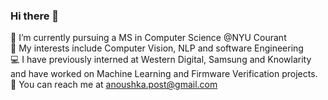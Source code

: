 ### Hi there 👋

💜 I’m currently pursuing a MS in Computer Science @NYU Courant\
🌱 My interests include Computer Vision, NLP and software Engineering  
:computer: I have previously interned at Western Digital, Samsung and Knowlarity and have worked on Machine Learning and Firmware Verification projects.
:email: You can reach me at anoushka.post@gmail.com


